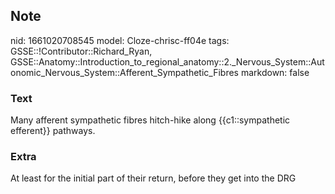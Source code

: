 ## Note
nid: 1661020708545
model: Cloze-chrisc-ff04e
tags: GSSE::!Contributor::Richard_Ryan, GSSE::Anatomy::Introduction_to_regional_anatomy::2._Nervous_System::Autonomic_Nervous_System::Afferent_Sympathetic_Fibres
markdown: false

### Text
<div class="toggle">
  Many afferent sympathetic fibres hitch-hike along
  {{c1::sympathetic efferent}} pathways.
</div>

### Extra
At least for the initial part of their return, before they get into the DRG
